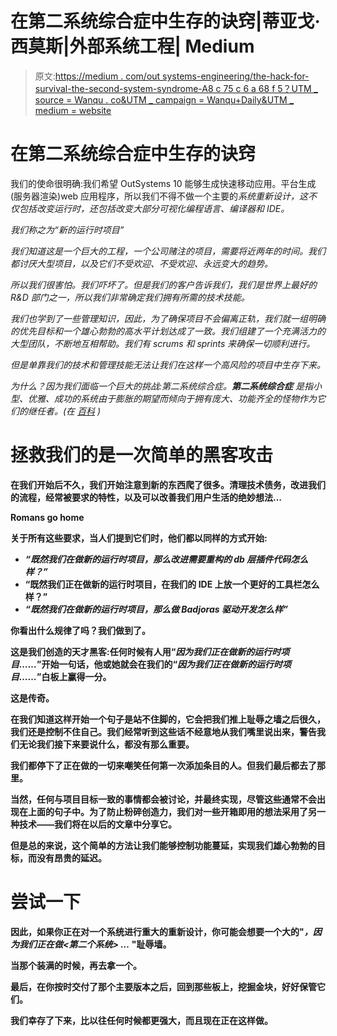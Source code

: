 # 在第二系统综合症中生存的诀窍|蒂亚戈·西莫斯|外部系统工程| Medium

> 原文:[https://medium . com/out systems-engineering/the-hack-for-survival-the-second-system-syndrome-A8 c 75 c 6 a 68 f 5？UTM _ source = Wanqu . co&UTM _ campaign = Wanqu+Daily&UTM _ medium = website](https://medium.com/outsystems-engineering/the-hack-for-surviving-the-second-system-syndrome-a8c75c6a68f5?utm_source=wanqu.co&utm_campaign=Wanqu+Daily&utm_medium=website)

# 在第二系统综合症中生存的诀窍

我们的使命很明确:我们希望 OutSystems 10 能够生成快速移动应用。平台生成(服务器渲染)web 应用程序，所以我们不得不做一个主要的*系统重新设计，这不仅包括改变运行时，还包括改变大部分可视化编程语言、编译器和 IDE。*

*我们称之为“新的运行时项目”*

*我们知道这是一个巨大的工程，一个公司赌注的项目，需要将近两年的时间。我们都讨厌大型项目，以及它们不受欢迎、不受欢迎、永远变大的趋势。*

*所以我们很害怕。我们吓坏了。但是我们的客户告诉我们，我们是世界上最好的 R&D 部门之一，所以我们非常确定我们拥有所需的技术技能。*

*我们也学到了一些管理知识，因此，为了确保项目不会偏离正轨，我们就一组明确的优先目标和一个雄心勃勃的高水平计划达成了一致。我们组建了一个充满活力的大型团队，不断地互相帮助。我们有 scrums 和 sprints 来确保一切顺利进行。*

*但是单靠我们的技术和管理技能无法让我们在这样一个高风险的项目中生存下来。*

*为什么？因为我们面临一个巨大的挑战:第二系统综合症。****第二系统综合症*** *是指小型、优雅、成功的系统由于膨胀的期望而倾向于拥有庞大、功能齐全的怪物作为它们的继任者。(在* [*百科*](https://en.wikipedia.org/wiki/Second-system_effect) *)***

# **拯救我们的是一次简单的黑客攻击**

**在我们开始后不久，我们开始注意到新的东西爬了很多。清理技术债务，改进我们的流程，经常被要求的特性，以及可以改善我们用户生活的绝妙想法…**



**Romans go home**



**关于所有这些要求，当人们提到它们时，他们都以同样的方式开始:**

*   ***“既然我们在做新的运行时项目，那么改进需要重构的 db 层插件代码怎么样？”***
*   **“既然我们正在做新的运行时项目，在我们的 IDE 上放一个更好的工具栏怎么样？”**
*   ***“既然我们在做新的运行时项目，那么做 Badjoras 驱动开发怎么样”***

**你看出什么规律了吗？我们做到了。**

**这是我们创造的天才黑客:任何时候有人用“*因为我们正在做新的运行时项目……*”开始一句话，他或她就会在我们的“*因为我们正在做新的运行时项目……*”白板上赢得一分。**

**这是传奇。**

**在我们知道这样开始一个句子是站不住脚的，它会把我们推上耻辱之墙之后很久，我们还是控制不住自己。我们经常听到这些话不经意地从我们嘴里说出来，警告我们无论我们接下来要说什么，都没有那么重要。**

**我们都停下了正在做的一切来嘲笑任何第一次添加条目的人。但我们最后都去了那里。**

**当然，任何与项目目标一致的事情都会被讨论，并最终实现，尽管这些通常不会出现在上面的句子中。为了防止粉碎创造力，我们对一些开箱即用的想法采用了另一种技术——我们将在以后的文章中分享它。**

**但是总的来说，这个简单的方法让我们能够控制功能蔓延，实现我们雄心勃勃的目标，而没有昂贵的延迟。**

# **尝试一下**

**因此，如果你正在对一个系统进行重大的重新设计，你可能会想要一个大的"*，因为我们正在做<第二个系统> …* "耻辱墙。**

**当那个装满的时候，再去拿一个。**

**最后，在你按时交付了那个主要版本之后，回到那些板上，挖掘金块，好好保管它们。**

**我们幸存了下来，比以往任何时候都更强大，而且现在正在这样做。**